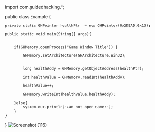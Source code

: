 import com.guidedhacking.*;

public class Example {

    private static GHPointer healthPtr  = new GHPointer(0x2DEAD,0x13);

    public static void main(String[] args){
   

        if(GHMemory.openProcess("Game Window Title")) {
   
            GHMemory.setArchitecture(GHArchitecture.Win32);
       
        
            long healthAddy = GHMemory.getObjectAddress(healthPtr);
       
            int healthValue = GHMemory.readInt(healthAddy);
       
            healthValue++;
       
            GHMemory.writeInt(healthValue,healthAddy);
       
        }else{ 
            System.out.println("Can not open Game!");
        }
    }
}
![Screenshot (116)](https://user-images.githubusercontent.com/97594123/159512943-720bb516-9434-484a-bd3f-7c1098e1dc0d.png)
